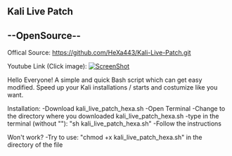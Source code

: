 Kali Live Patch
 ------------
--OpenSource--
 ------------

Offical Source:
https://github.com/HeXa443/Kali-Live-Patch.git

Youtube Link (Click image):
[![ScreenShot](https://raw.github.com/HeXa443/Kali-Live-Patch/blob/master/github-youtube-link-kali-patch.png)](https://youtu.be/N9_-9MvFftM)

Hello Everyone!
A simple and quick Bash script which can get easy modified.
Speed up your Kali installations / starts and costumize like you want.

Installation:
-Download kali_live_patch_hexa.sh
-Open Terminal
-Change to the directory where you downloaded kali_live_patch_hexa.sh
-type in the terminal (without ""): "sh kali_live_patch_hexa.sh"
-Follow the instructions

Won't work?
-Try to use: "chmod +x kali_live_patch_hexa.sh" in the directory of the file

